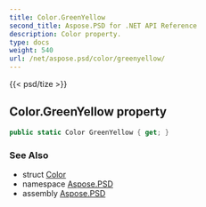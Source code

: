 ```yaml
---
title: Color.GreenYellow
second_title: Aspose.PSD for .NET API Reference
description: Color property. 
type: docs
weight: 540
url: /net/aspose.psd/color/greenyellow/
---
```

{{< psd/tize >}}
## Color.GreenYellow property

```csharp
public static Color GreenYellow { get; }
```

### See Also

* struct [Color](../)
* namespace [Aspose.PSD](../../color/)
* assembly [Aspose.PSD](../../../)


